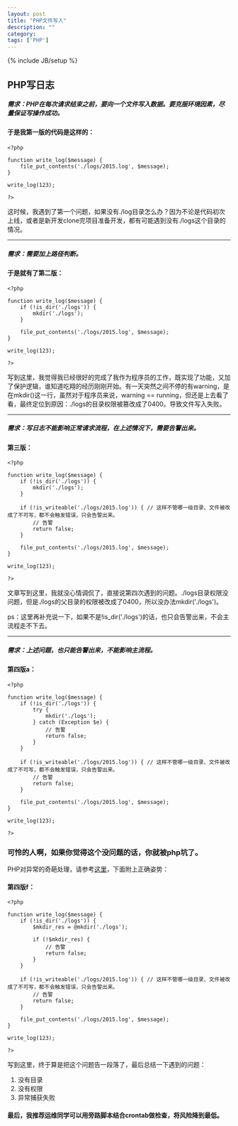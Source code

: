 ```yaml
---
layout: post
title: "PHP文件写入"
description: ""
category: 
tags: ['PHP']
---
```

{% include JB/setup %}
## PHP写日志

##### 需求：PHP在每次请求结束之前，要向一个文件写入数据。要克服环境因素，尽量保证写操作成功。

#### 于是我第一版的代码是这样的：

	<?php

	function write_log($message) {
	    file_put_contents('./logs/2015.log', $message);
	}

	write_log(123);

	?>

这时候，我遇到了第一个问题，如果没有./log目录怎么办？因为不论是代码初次上线，或者是新开发clone完项目准备开发，都有可能遇到没有./logs这个目录的情况。

---

##### 需求：需要加上路径判断。

#### 于是就有了第二版：


	<?php

	function write_log($message) {
	    if (!is_dir('./logs')) {
	        mkdir('./logs');	
	    }

	    file_put_contents('./logs/2015.log', $message);
	}

	write_log(123);

	?>

写到这里，我觉得我已经很好的完成了我作为程序员的工作，既实现了功能，又加了保护逻辑，谁知道吃翔的经历刚刚开始。有一天突然之间不停的有warning，是在mkdir()这一行，虽然对于程序员来说，warning == running，但还是上去看了看，最终定位到原因：./logs的目录权限被篡改成了0400。导致文件写入失败。

---

##### 需求：写日志不能影响正常请求流程，在上述情况下，需要告警出来。

#### 第三版：

	<?php

	function write_log($message) {
	    if (!is_dir('./logs')) {
	        mkdir('./logs');	
	    }

	    if (!is_writeable('./logs/2015.log')) { // 这样不管哪一级目录、文件被改成了不可写，都不会触发错误，只会告警出来。
	        // 告警
	        return false;
	    }

	    file_put_contents('./logs/2015.log', $message);
	}

	write_log(123);

	?>

文章写到这里，我就没心情调侃了，直接说第四次遇到的问题。./logs目录权限没问题，但是./logs的父目录的权限被改成了0400，所以没办法mkdir('./logs')。

ps：这里再补充说一下，如果不是!is_dir('./logs')的话，也只会告警出来，不会主流程走不下去。

---

##### 需求：上述问题，也只能告警出来，不能影响主流程。

#### 第四版a：
	
	<?php

	function write_log($message) {
	    if (!is_dir('./logs')) {
	        try {
	            mkdir('./logs');	
	        } catch (Exception $e) {
	            // 告警
	            return false;
	        }
	    }

	    if (!is_writeable('./logs/2015.log')) { // 这样不管哪一级目录、文件被改成了不可写，都不会触发错误，只会告警出来。
	        // 告警
	        return false;
	    }

	    file_put_contents('./logs/2015.log', $message);
	}

	write_log(123);

	?>

### 可怜的人啊，如果你觉得这个没问题的话，你就被php坑了。

PHP对异常的奇葩处理，请参考[这里](http://roychen-7.github.io/2015/10/27/PHP%E7%9A%84%E5%BC%82%E5%B8%B8%E5%A4%84%E7%90%86/)，下面附上正确姿势：

#### 第四版f：
	
	<?php

	function write_log($message) {
	    if (!is_dir('./logs')) {
	        $mkdir_res = @mkdir('./logs');	
	        
	        if (!$mkdir_res) {
	            // 告警
	            return false;
	        }
	    }

	    if (!is_writeable('./logs/2015.log')) { // 这样不管哪一级目录、文件被改成了不可写，都不会触发错误，只会告警出来。
	        // 告警
	        return false;
	    }

	    file_put_contents('./logs/2015.log', $message);
	}

	write_log(123);

	?>

写到这里，终于算是把这个问题告一段落了，最后总结一下遇到的问题：

1. 没有目录
2. 没有权限
3. 异常捕获失败

#### 最后，我推荐运维同学可以用旁路脚本结合crontab做检查，将风险降到最低。
